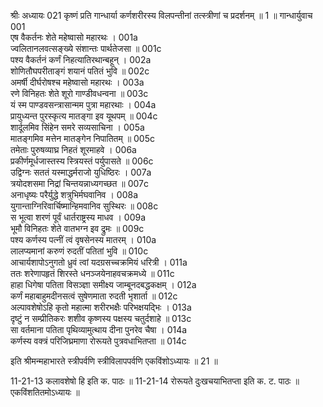 श्रीः
अध्यायः 021
कृष्णं प्रति गान्धार्या कर्णशरीरस्य विलपन्तीनां तत्स्त्रीणां च प्रदर्शनम् ॥ 1 ॥
गान्धार्युवाच 	001  
एष वैकर्तनः शेते महेष्वासो महारथः ।	001a  
ज्वलितानलवत्सङ्ख्ये संशान्तः पार्थतेजसा ॥	001c  
पश्य वैकर्तनं कर्णं निहत्यातिरथान्बहून् ।	002a  
शोणितौघपरीताङ्गं शयानं पतितं भुवि ॥	002c  
अमर्षी दीर्घरोषश्च महेष्वासो महारथः ।	003a  
रणे विनिहतः शेते शूरो गाण्डीवधन्वना ॥	003c  
यं स्म पाण्डवसन्त्रासान्मम पुत्रा महारथाः ।	004a  
प्रायुध्यन्त पुरस्कृत्य मातङ्गा इव यूथपम् ॥	004c  
शार्दूलमिव सिंहेन समरे सव्यसाचिना ।	005a  
मातङ्गमिव मत्तेन मातङ्गेन निपातितम् ॥	005c  
तमेताः पुरुषव्याघ्र निहतं शूरमाहवे ।	006a  
प्रकीर्णमूर्धजास्तस्य स्त्रियस्तं पर्युपासते ॥	006c  
उद्विग्नः सततं यस्माद्धर्मराजो युधिष्ठिरः ।	007a  
त्रयोदशसमा निद्रां चिन्तयन्नाध्यगच्छत ॥	007c  
अनाधृष्यः परैर्युद्धे शत्रुभिर्मघवानिव ।	008a  
युगान्ताग्निरिवार्चिष्मान्हिमवानिव सुस्थिरः ॥	008c  
स भूत्वा शरणं पूर्वं धार्तराष्ट्रस्य माधव ।	009a  
भूमौ विनिहतः शेते वातभग्न इव द्रुमः ॥	009c  
पश्य कर्णस्य पत्नीं त्वं वृषसेनस्य मातरम् ।	010a  
लालप्यमानां करुणं रुदतीं पतितां भुवि ॥	010c  
आचार्यशापोऽनुगतो ध्रुवं त्वां यदग्रसच्चक्रमियं धरित्री ।	011a  
ततः शरेणापहृतं शिरस्ते धनञ्जयेनाहवचक्रमध्ये ॥	011c  
हाहा धिगेषा पतिता विसञ्ज्ञा समीक्ष्य जाम्बूनदबद्धकक्षम् ।	012a  
कर्णं महाबाहुमदीनसत्वं सुषेणमाता रुदती भृशार्ता ॥	012c  
अल्पावशेषोऽहि कृतो महात्मा शरीरभक्षैः परिभक्षयद्भिः ।	013a  
दृष्टुं न सम्प्रीतिकरः शशीव कृष्णस्य पक्षस्य चतुर्दशाहे ॥	013c  
सा वर्तमाना पतिता पृथिव्यामुत्थाय दीना पुनरेव चैषा ।	014a  
कर्णस्य वक्त्रं परिजिघ्रमाणा रोरूयते पुत्रवधाभितप्ता ॥	014c  


इति श्रीमन्महाभारते स्त्रीपर्वणि स्त्रीविलापपर्वणि एकविंशोऽध्यायः ॥ 21 ॥

11-21-13 कलावशेषो हि इति क. पाठः ॥ 11-21-14 रोरूयते दुःखचयाभितप्ता इति क. ट. पाठः ॥ एकविंशतितमोऽध्यायः ॥
